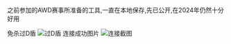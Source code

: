 之前参加的AWD赛事所准备的工具,一直在本地保存,先已公开,在2024年仍然十分好用

免杀过D盾
![过D盾](https://github.com/xgodyu/Awd-prepare/assets/108613516/32be7e09-a786-41d5-b454-15fee843b3de)
连接成功图片
![连接截图](https://github.com/xgodyu/Awd-prepare/assets/108613516/793d2589-0219-49f4-89cb-b76a6c4d7521)
